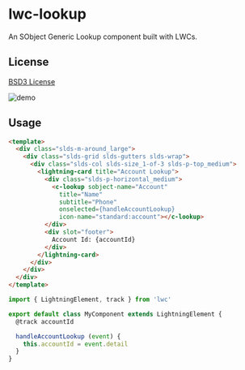# lwc-lookup

An SObject Generic Lookup component built with LWCs.

## License

[BSD3 License](./LICENSE)

![demo](lwc-lookup.gif)

## Usage

```html
<template>
  <div class="slds-m-around_large">
    <div class="slds-grid slds-gutters slds-wrap">
      <div class="slds-col slds-size_1-of-3 slds-p-top_medium">
        <lightning-card title="Account Lookup">
          <div class="slds-p-horizontal_medium">
            <c-lookup sobject-name="Account"
              title="Name"
              subtitle="Phone"
              onselected={handleAccountLookup}
              icon-name="standard:account"></c-lookup>
          </div>
          <div slot="footer">
            Account Id: {accountId}
          </div>
        </lightning-card>
      </div>
    </div>
  </div>
</template>

```
```javascript
import { LightningElement, track } from 'lwc'

export default class MyComponent extends LightningElement {
  @track accountId

  handleAccountLookup (event) {
    this.accountId = event.detail
  }
}

```
